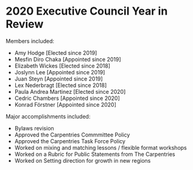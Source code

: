# 2020 Executive Council Year in Review

Members included:
- Amy Hodge [Elected since 2019]
- Mesfin Diro Chaka [Appointed since 2019]
- Elizabeth Wickes [Elected since 2018]
- Joslynn Lee [Appointed since 2019]
- Juan Steyn [Appointed since 2019]
- Lex Nederbragt [Elected since 2018]
- Paula Andrea Martinez [Elected since 2020]
- Cedric Chambers [Appointed since 2020]
- Konrad Förstner [Appointed since 2020]

Major accomplishments included:
- Bylaws revision
- Approved the Carpentries Commmittee Policy
- Approved the Carpentries Task Force Policy
- Worked on mixing and matching lessons / flexible format workshops
- Worked on a Rubric for Public Statements from The Carpentries
- Worked on Setting direction for growth in new regions
